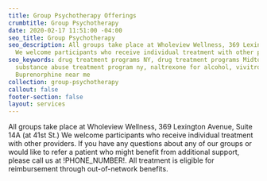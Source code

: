 ```yaml
---
title: Group Psychotherapy Offerings
crumbtitle: Group Psychotherapy
date: 2020-02-17 11:51:00 -04:00
seo_title: Group Psychotherapy
seo_description: All groups take place at Wholeview Wellness, 369 Lexington Avenue, Suite 14A (at 41st St.)
  We welcome participants who receive individual treatment with other providers.
seo_keywords: drug treatment programs NY, drug treatment programs Midtown Manhattan,
  substance abuse treatment program ny, naltrexone for alcohol, vivitrol shot, Suboxone,
  Buprenorphine near me
collection: group-psychotherapy
callout: false
footer-section: false
layout: services
---
```


All groups take place at Wholeview Wellness, 369 Lexington Avenue, Suite 14A (at 41st St.)  We welcome participants who receive individual treatment with other providers.  If you have any questions about any of our groups or would like to refer a patient who might benefit from additional support, please call us at !PHONE_NUMBER!.  All treatment is eligible for reimbursement through out-of-network benefits.
